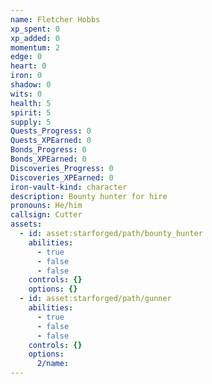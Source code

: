 ```yaml
---
name: Fletcher Hobbs
xp_spent: 0
xp_added: 0
momentum: 2
edge: 0
heart: 0
iron: 0
shadow: 0
wits: 0
health: 5
spirit: 5
supply: 5
Quests_Progress: 0
Quests_XPEarned: 0
Bonds_Progress: 0
Bonds_XPEarned: 0
Discoveries_Progress: 0
Discoveries_XPEarned: 0
iron-vault-kind: character
description: Bounty hunter for hire
pronouns: He/him
callsign: Cutter
assets:
  - id: asset:starforged/path/bounty_hunter
    abilities:
      - true
      - false
      - false
    controls: {}
    options: {}
  - id: asset:starforged/path/gunner
    abilities:
      - true
      - false
      - false
    controls: {}
    options:
      2/name: 
---
```



```iron-vault-character-info
```

```iron-vault-character-stats
```

```iron-vault-character-meters
```

```iron-vault-character-special-tracks
```

```iron-vault-character-impacts
```

```iron-vault-character-assets
```


